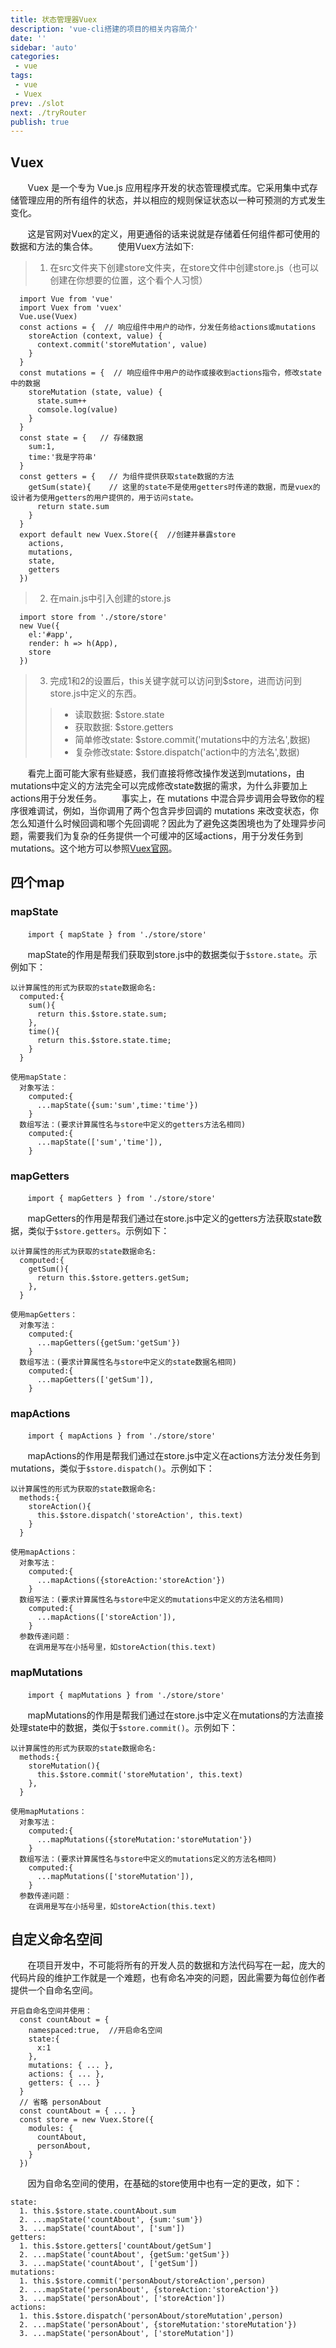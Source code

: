```yaml
---
title: 状态管理器Vuex
description: 'vue-cli搭建的项目的相关内容简介'
date: ''
sidebar: 'auto'
categories: 
 - vue
tags: 
 - vue
 - Vuex
prev: ./slot
next: ./tryRouter
publish: true
---
```


## Vuex
&nbsp;&nbsp;&nbsp;&nbsp;&nbsp;&nbsp;&nbsp;Vuex 是一个专为 Vue.js 应用程序开发的状态管理模式库。它采用集中式存储管理应用的所有组件的状态，并以相应的规则保证状态以一种可预测的方式发生变化。  
  
&nbsp;&nbsp;&nbsp;&nbsp;&nbsp;&nbsp;&nbsp;这是官网对Vuex的定义，用更通俗的话来说就是存储着任何组件都可使用的数据和方法的集合体。
&nbsp;&nbsp;&nbsp;&nbsp;&nbsp;&nbsp;&nbsp;使用Vuex方法如下:
> 1. 在src文件夹下创建store文件夹，在store文件中创建store.js（也可以创建在你想要的位置，这个看个人习惯）  
```
  import Vue from 'vue'    
  import Vuex from 'vuex'       
  Vue.use(Vuex)         
  const actions = {  // 响应组件中用户的动作，分发任务给actions或mutations
    storeAction (context, value) {
      context.commit('storeMutation', value)
    }
  }  
  const mutations = {  // 响应组件中用户的动作或接收到actions指令，修改state中的数据
    storeMutation (state, value) {
      state.sum++
      comsole.log(value)
    }
  }  
  const state = {   // 存储数据
    sum:1,
    time:'我是字符串'
  }   
  const getters = {   // 为组件提供获取state数据的方法
    getSum(state){    // 这里的state不是使用getters时传递的数据，而是vuex的设计者为使用getters的用户提供的，用于访问state。
      return state.sum
    }
  }  
  export default new Vuex.Store({  //创建并暴露store
    actions,
    mutations,
    state,
    getters
  })   
```
> 2. 在main.js中引入创建的store.js  
```
  import store from './store/store'
  new Vue({
    el:'#app',
    render: h => h(App),
    store
  })
```
> 3. 完成1和2的设置后，this关键字就可以访问到$store，进而访问到store.js中定义的东西。  
>> + 读取数据: $store.state  
>> + 获取数据: $store.getters  
>> + 简单修改state: $store.commit('mutations中的方法名',数据)  
>> + 复杂修改state: $store.dispatch('action中的方法名',数据)  

&nbsp;&nbsp;&nbsp;&nbsp;&nbsp;&nbsp;&nbsp;看完上面可能大家有些疑惑，我们直接将修改操作发送到mutations，由mutations中定义的方法完全可以完成修改state数据的需求，为什么非要加上actions用于分发任务。
&nbsp;&nbsp;&nbsp;&nbsp;&nbsp;&nbsp;&nbsp;事实上，在 mutations 中混合异步调用会导致你的程序很难调试，例如，当你调用了两个包含异步回调的 mutations 来改变状态，你怎么知道什么时候回调和哪个先回调呢？因此为了避免这类困境也为了处理异步问题，需要我们为复杂的任务提供一个可缓冲的区域actions，用于分发任务到mutations。这个地方可以参照[Vuex官网](https://vuex.vuejs.org/zh/guide/mutations.html)。

## 四个map

### mapState
&nbsp;&nbsp;&nbsp;&nbsp;&nbsp;&nbsp;&nbsp;`import { mapState } from './store/store'`  
  
&nbsp;&nbsp;&nbsp;&nbsp;&nbsp;&nbsp;&nbsp;mapState的作用是帮我们获取到store.js中的数据类似于`$store.state`。示例如下：  
```
以计算属性的形式为获取的state数据命名:
  computed:{
    sum(){
      return this.$store.state.sum;
    },
    time(){
      return this.$store.state.time;
    }
  }

使用mapState：
  对象写法：
    computed:{
      ...mapState({sum:'sum',time:'time'})
    }
  数组写法：(要求计算属性名与store中定义的getters方法名相同)
    computed:{
      ...mapState(['sum','time']),
    }
```

### mapGetters
&nbsp;&nbsp;&nbsp;&nbsp;&nbsp;&nbsp;&nbsp;`import { mapGetters } from './store/store'`  
  
&nbsp;&nbsp;&nbsp;&nbsp;&nbsp;&nbsp;&nbsp;mapGetters的作用是帮我们通过在store.js中定义的getters方法获取state数据，类似于`$store.getters`。示例如下：  
```
以计算属性的形式为获取的state数据命名:
  computed:{
    getSum(){
      return this.$store.getters.getSum;
    },
  }

使用mapGetters：
  对象写法：
    computed:{
      ...mapGetters({getSum:'getSum'})
    }
  数组写法：(要求计算属性名与store中定义的state数据名相同)
    computed:{
      ...mapGetters(['getSum']),
    }
```

### mapActions
&nbsp;&nbsp;&nbsp;&nbsp;&nbsp;&nbsp;&nbsp;`import { mapActions } from './store/store'`  
  
&nbsp;&nbsp;&nbsp;&nbsp;&nbsp;&nbsp;&nbsp;mapActions的作用是帮我们通过在store.js中定义在actions方法分发任务到mutations，类似于`$store.dispatch()`。示例如下：  
```
以计算属性的形式为获取的state数据命名:
  methods:{
    storeAction(){
      this.$store.dispatch('storeAction', this.text)
    }
  }

使用mapActions：
  对象写法：
    computed:{
      ...mapActions({storeAction:'storeAction'})
    }
  数组写法：(要求计算属性名与store中定义的mutations中定义的方法名相同)
    computed:{
      ...mapActions(['storeAction']),
    }
  参数传递问题：
    在调用是写在小括号里，如storeAction(this.text)
```


### mapMutations
&nbsp;&nbsp;&nbsp;&nbsp;&nbsp;&nbsp;&nbsp;`import { mapMutations } from './store/store'`  
  
&nbsp;&nbsp;&nbsp;&nbsp;&nbsp;&nbsp;&nbsp;mapMutations的作用是帮我们通过在store.js中定义在mutations的方法直接处理state中的数据，类似于`$store.commit()`。示例如下：  
```
以计算属性的形式为获取的state数据命名:
  methods:{
    storeMutation(){
      this.$store.commit('storeMutation', this.text)
    },
  }

使用mapMutations：
  对象写法：
    computed:{
      ...mapMutations({storeMutation:'storeMutation'})
    }
  数组写法：(要求计算属性名与store中定义的mutations定义的方法名相同)
    computed:{
      ...mapMutations(['storeMutation']),
    }
  参数传递问题：
    在调用是写在小括号里，如storeAction(this.text)
```

## 自定义命名空间
&nbsp;&nbsp;&nbsp;&nbsp;&nbsp;&nbsp;&nbsp;在项目开发中，不可能将所有的开发人员的数据和方法代码写在一起，庞大的代码片段的维护工作就是一个难题，也有命名冲突的问题，因此需要为每位创作者提供一个自命名空间。  
```
开启自命名空间并使用：
  const countAbout = {
    namespaced:true,  //开启命名空间
    state:{
      x:1
    },
    mutations: { ... },
    actions: { ... },
    getters: { ... }  
  }
  // 省略 personAbout   
  const countAbout = { ... }
  const store = new Vuex.Store({
    modules: {
      countAbout, 
      personAbout,    
    }   
  })
```
&nbsp;&nbsp;&nbsp;&nbsp;&nbsp;&nbsp;&nbsp;因为自命名空间的使用，在基础的store使用中也有一定的更改，如下：
```
state:
  1. this.$store.state.countAbout.sum
  2. ...mapState('countAbout', {sum:'sum'})
  3. ...mapState('countAbout', ['sum'])
getters:
  1. this.$store.getters['countAbout/getSum'] 
  2. ...mapState('countAbout', {getSum:'getSum'})
  3. ...mapState('countAbout', ['getSum'])
mutations:
  1. this.$store.commit('personAbout/storeAction',person) 
  2. ...mapState('personAbout', {storeAction:'storeAction'})
  3. ...mapState('personAbout', ['storeAction'])
actions:
  1. this.$store.dispatch('personAbout/storeMutation',person) 
  2. ...mapState('personAbout', {storeMutation:'storeMutation'})
  3. ...mapState('personAbout', ['storeMutation'])
```

